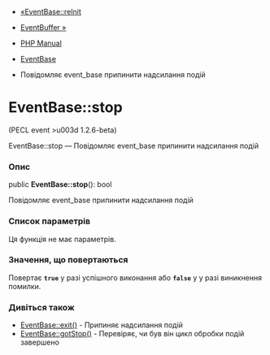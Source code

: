 - [«EventBase::reInit](eventbase.reinit.md)
- [EventBuffer »](class.eventbuffer.md)

- [PHP Manual](index.md)
- [EventBase](class.eventbase.md)
- Повідомляє event_base припинити надсилання подій

# EventBase::stop

(PECL event \>u003d 1.2.6-beta)

EventBase::stop — Повідомляє event_base припинити надсилання подій

### Опис

public **EventBase::stop**(): bool

Повідомляє event_base припинити надсилання подій

### Список параметрів

Ця функція не має параметрів.

### Значення, що повертаються

Повертає **`true`** у разі успішного виконання або **`false`** у
у разі виникнення помилки.

### Дивіться також

- [EventBase::exit()](eventbase.exit.md) - Припиняє надсилання
подій
- [EventBase::gotStop()](eventbase.gotstop.md) - Перевіряє, чи був він
цикл обробки подій завершено
